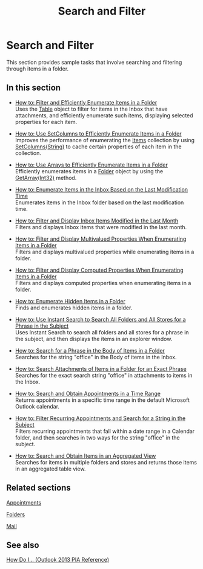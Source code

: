 ﻿---
title: Search and Filter
TOCTitle: Search and Filter
ms:assetid: 57eeac70-115f-45d3-bcf3-90d2dc664e1c
ms:mtpsurl: https://msdn.microsoft.com/en-us/library/Ff184609(v=office.15)
ms:contentKeyID: 55119882
ms.date: 07/24/2014
mtps_version: v=office.15
---

# Search and Filter

This section provides sample tasks that involve searching and filtering through items in a folder.

## In this section

  - [How to: Filter and Efficiently Enumerate Items in a Folder](how-to-filter-and-efficiently-enumerate-items-in-a-folder.md)  
    Uses the [Table](https://msdn.microsoft.com/en-us/library/bb652856\(v=office.15\)) object to filter for items in the Inbox that have attachments, and efficiently enumerate such items, displaying selected properties for each item.

  - [How to: Use SetColumns to Efficiently Enumerate Items in a Folder](how-to-use-setcolumns-to-efficiently-enumerate-items-in-a-folder.md)  
    Improves the performance of enumerating the [Items](https://msdn.microsoft.com/en-us/library/bb645287\(v=office.15\)) collection by using [SetColumns(String)](https://msdn.microsoft.com/en-us/library/bb610268\(v=office.15\)) to cache certain properties of each item in the collection.

  - [How to: Use Arrays to Efficiently Enumerate Items in a Folder](how-to-use-arrays-to-efficiently-enumerate-items-in-a-folder.md)  
    Efficiently enumerates items in a [Folder](https://msdn.microsoft.com/en-us/library/bb645774\(v=office.15\)) object by using the [GetArray(Int32)](https://msdn.microsoft.com/en-us/library/bb608928\(v=office.15\)) method.

  - [How to: Enumerate Items in the Inbox Based on the Last Modification Time](how-to-enumerate-items-in-the-inbox-based-on-the-last-modification-time.md)  
    Enumerates items in the Inbox folder based on the last modification time.

  - [How to: Filter and Display Inbox Items Modified in the Last Month](how-to-filter-and-display-inbox-items-modified-in-the-last-month.md)  
    Filters and displays Inbox items that were modified in the last month.

  - [How to: Filter and Display Multivalued Properties When Enumerating Items in a Folder](how-to-filter-and-display-multivalued-properties-when-enumerating-items-in-a-folder.md)  
    Filters and displays multivalued properties while enumerating items in a folder.

  - [How to: Filter and Display Computed Properties When Enumerating Items in a Folder](how-to-filter-and-display-computed-properties-when-enumerating-items-in-a-folder.md)  
    Filters and displays computed properties when enumerating items in a folder.

  - [How to: Enumerate Hidden Items in a Folder](how-to-enumerate-hidden-items-in-a-folder.md)  
    Finds and enumerates hidden items in a folder.

  - [How to: Use Instant Search to Search All Folders and All Stores for a Phrase in the Subject](how-to-use-instant-search-to-search-all-folders-and-all-stores-for-a-phrase-in-the-subject.md)  
    Uses Instant Search to search all folders and all stores for a phrase in the subject, and then displays the items in an explorer window.

  - [How to: Search for a Phrase in the Body of Items in a Folder](how-to-search-for-a-phrase-in-the-body-of-items-in-a-folder.md)  
    Searches for the string "office" in the Body of items in the Inbox.

  - [How to: Search Attachments of Items in a Folder for an Exact Phrase](how-to-search-attachments-of-items-in-a-folder-for-an-exact-phrase.md)  
    Searches for the exact search string "office" in attachments to items in the Inbox.

  - [How to: Search and Obtain Appointments in a Time Range](how-to-search-and-obtain-appointments-in-a-time-range.md)  
    Returns appointments in a specific time range in the default Microsoft Outlook calendar.

  - [How to: Filter Recurring Appointments and Search for a String in the Subject](how-to-filter-recurring-appointments-and-search-for-a-string-in-the-subject.md)  
    Filters recurring appointments that fall within a date range in a Calendar folder, and then searches in two ways for the string "office" in the subject.

  - [How to: Search and Obtain Items in an Aggregated View](how-to-search-and-obtain-items-in-an-aggregated-view.md)  
    Searches for items in multiple folders and stores and returns those items in an aggregated table view.

## Related sections

[Appointments](appointments.md)

[Folders](folders.md)

[Mail](mail.md)

## See also



[How Do I... (Outlook 2013 PIA Reference)](how-do-i-outlook-2013-pia-reference.md)

